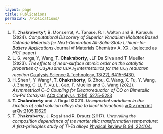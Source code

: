 ```yaml
---
layout: page
title: Publications
permalink: /Publications/
---
```


1. **T. Chakraborty**&ast;, B. Monserrat, A. Tanase, R. I. Walton and B. Karasulu (2024). *Computational Discovery of Superior Vanadium Niobates Based Cathode Materials for Next-Generation All-Solid-State Lithium-Ion Battery Applications* [Journal of Materials Chemistry A, XX,.](https://pubs.rsc.org/en/Content/ArticleLanding/2024/TA/D3TA08096J) (selected as *HOT* paper)
2. L. G. verga, Y, Wang, **T. Chakraborty**, JLF Da Silva and T. Mueller (2023). *The effects of near-surface atomic order on the catalytic properties of Cu<sub>3</sub>Au and CuAu<sub>3</sub> intermetallics for the CO<sub>2</sub> reduction reaction* [Catalysis Science & Technology, 13(22), 6415-6430.](https://pubs.rsc.org/en/content/articlelanding/2023/cy/d3cy00658a)
3. H. Shen&dagger;, Y. Wang&dagger;, **T. Chakraborty**, G. Zhou, C. Wang, X. Fu, Y. Wang, J. Zhang, C. Li, F. Xu, L. Cao, T. Mueller and C. Wang (2022). *Asymmetrical C–C Coupling for Electroreduction of CO on Bimetallic Cu–Pd Catalysts* [ACS Catalysis, 12(9), 5275-5283](https://pubs.acs.org/doi/abs/10.1021/acscatal.2c00646)
4. **T. Chakraborty** and J. Rogal (2021). *Unexpected variations in the kinetics of solid solution alloys due to local interactions* [arXiv preprint arXiv:2105.10629](https://arxiv.org/abs/2105.10629)
2. **T. Chakraborty**, J. Rogal and R. Drautz (2017). *Unraveling the composition dependence of the martensitic transformation temperature: A first-principles study of Ti-Ta alloys* [Physical Review B, 94, 224104.](https://journals.aps.org/prb/abstract/10.1103/PhysRevB.94.224104)
